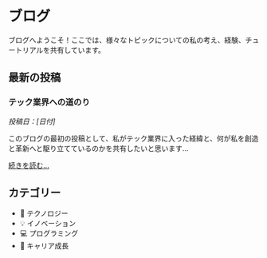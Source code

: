 # ブログ

ブログへようこそ！ここでは、様々なトピックについての私の考え、経験、チュートリアルを共有しています。

## 最新の投稿

### テック業界への道のり
*投稿日：[日付]*

このブログの最初の投稿として、私がテック業界に入った経緯と、何が私を創造と革新へと駆り立てているのかを共有したいと思います...

[続きを読む...](/ja/blog/journey-into-tech.md)

## カテゴリー

- 📱 テクノロジー
- 💡 イノベーション
- 💻 プログラミング
- 🚀 キャリア成長 